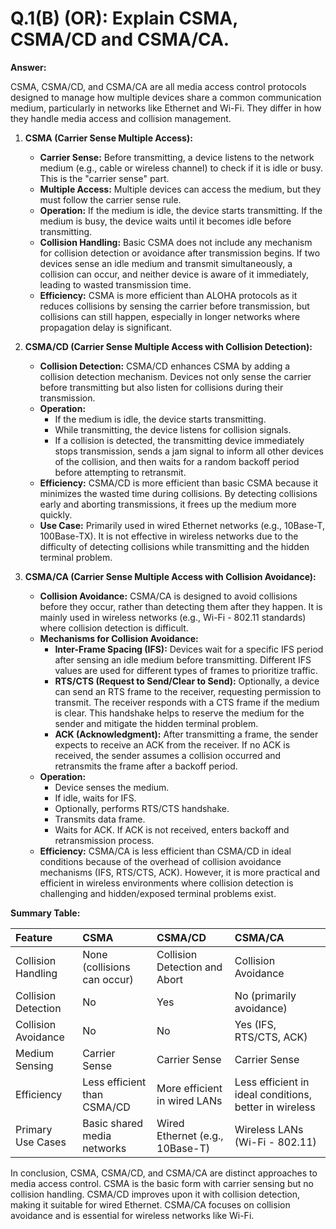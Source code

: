 # Q.1(B) (OR): Explain CSMA, CSMA/CD and CSMA/CA.

**Answer:**

CSMA, CSMA/CD, and CSMA/CA are all media access control protocols designed to manage how multiple devices share a common communication medium, particularly in networks like Ethernet and Wi-Fi. They differ in how they handle media access and collision management.

1.  **CSMA (Carrier Sense Multiple Access):**
    *   **Carrier Sense:** Before transmitting, a device listens to the network medium (e.g., cable or wireless channel) to check if it is idle or busy. This is the "carrier sense" part.
    *   **Multiple Access:** Multiple devices can access the medium, but they must follow the carrier sense rule.
    *   **Operation:** If the medium is idle, the device starts transmitting. If the medium is busy, the device waits until it becomes idle before transmitting.
    *   **Collision Handling:** Basic CSMA does not include any mechanism for collision detection or avoidance after transmission begins. If two devices sense an idle medium and transmit simultaneously, a collision can occur, and neither device is aware of it immediately, leading to wasted transmission time.
    *   **Efficiency:** CSMA is more efficient than ALOHA protocols as it reduces collisions by sensing the carrier before transmission, but collisions can still happen, especially in longer networks where propagation delay is significant.

2.  **CSMA/CD (Carrier Sense Multiple Access with Collision Detection):**
    *   **Collision Detection:** CSMA/CD enhances CSMA by adding a collision detection mechanism. Devices not only sense the carrier before transmitting but also listen for collisions during their transmission.
    *   **Operation:**
        *   If the medium is idle, the device starts transmitting.
        *   While transmitting, the device listens for collision signals.
        *   If a collision is detected, the transmitting device immediately stops transmission, sends a jam signal to inform all other devices of the collision, and then waits for a random backoff period before attempting to retransmit.
    *   **Efficiency:** CSMA/CD is more efficient than basic CSMA because it minimizes the wasted time during collisions. By detecting collisions early and aborting transmissions, it frees up the medium more quickly.
    *   **Use Case:** Primarily used in wired Ethernet networks (e.g., 10Base-T, 100Base-TX). It is not effective in wireless networks due to the difficulty of detecting collisions while transmitting and the hidden terminal problem.

3.  **CSMA/CA (Carrier Sense Multiple Access with Collision Avoidance):**
    *   **Collision Avoidance:** CSMA/CA is designed to avoid collisions before they occur, rather than detecting them after they happen. It is mainly used in wireless networks (e.g., Wi-Fi - 802.11 standards) where collision detection is difficult.
    *   **Mechanisms for Collision Avoidance:**
        *   **Inter-Frame Spacing (IFS):** Devices wait for a specific IFS period after sensing an idle medium before transmitting. Different IFS values are used for different types of frames to prioritize traffic.
        *   **RTS/CTS (Request to Send/Clear to Send):** Optionally, a device can send an RTS frame to the receiver, requesting permission to transmit. The receiver responds with a CTS frame if the medium is clear. This handshake helps to reserve the medium for the sender and mitigate the hidden terminal problem.
        *   **ACK (Acknowledgment):** After transmitting a frame, the sender expects to receive an ACK from the receiver. If no ACK is received, the sender assumes a collision occurred and retransmits the frame after a backoff period.
    *   **Operation:**
        *   Device senses the medium.
        *   If idle, waits for IFS.
        *   Optionally, performs RTS/CTS handshake.
        *   Transmits data frame.
        *   Waits for ACK. If ACK is not received, enters backoff and retransmission process.
    *   **Efficiency:** CSMA/CA is less efficient than CSMA/CD in ideal conditions because of the overhead of collision avoidance mechanisms (IFS, RTS/CTS, ACK). However, it is more practical and efficient in wireless environments where collision detection is challenging and hidden/exposed terminal problems exist.

**Summary Table:**

| Feature             | CSMA                                  | CSMA/CD                               | CSMA/CA                                  |
| :------------------ | :------------------------------------ | :------------------------------------ | :--------------------------------------- |
| Collision Handling  | None (collisions can occur)           | Collision Detection and Abort         | Collision Avoidance                       |
| Collision Detection | No                                    | Yes                                   | No (primarily avoidance)                  |
| Collision Avoidance | No                                    | No                                    | Yes (IFS, RTS/CTS, ACK)                   |
| Medium Sensing      | Carrier Sense                         | Carrier Sense                         | Carrier Sense                             |
| Efficiency          | Less efficient than CSMA/CD           | More efficient in wired LANs          | Less efficient in ideal conditions, better in wireless |
| Primary Use Cases   | Basic shared media networks           | Wired Ethernet (e.g., 10Base-T)       | Wireless LANs (Wi-Fi - 802.11)           |

In conclusion, CSMA, CSMA/CD, and CSMA/CA are distinct approaches to media access control. CSMA is the basic form with carrier sensing but no collision handling. CSMA/CD improves upon it with collision detection, making it suitable for wired Ethernet. CSMA/CA focuses on collision avoidance and is essential for wireless networks like Wi-Fi.